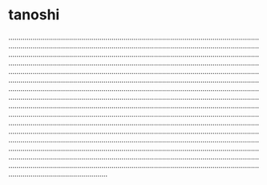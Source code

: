 # tanoshi
.................................................................................................................................................................................................................................................................................................................................................................................................................................................................................................................................................................................................................................................................................................................................................................................................................................................................................................................................................................................................................................................................................................................................................................................................................................................................................................................................................................................................................................................................................................................................................................................................................................................................................................................................................................................................................................................................................................................................................................................................................................................................................................................